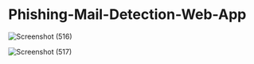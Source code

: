 # Phishing-Mail-Detection-Web-App

![Screenshot (516)](https://github.com/animeshdebug7/Phishing-Mail-Detection-Web-App/assets/66486050/b01e0fcf-ee7e-443a-8c34-5da0cf7aadab)

![Screenshot (517)](https://github.com/animeshdebug7/Phishing-Mail-Detection-Web-App/assets/66486050/b30b385c-4715-41a5-992d-af912b86c856)
